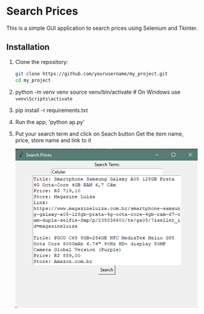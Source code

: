 # Search Prices

This is a simple GUI application to search prices using Selenium and Tkinter.

## Installation

1. Clone the repository:

   ```bash
   git clone https://github.com/yourusername/my_project.git
   cd my_project

   ```

2. python -m venv venv
   source venv/bin/activate # On Windows use `venv\Scripts\activate`

3. pip install -r requirements.txt

4. Run the app, 'python ap.py'

5. Put your search term and click on Seach button
   Get the item name, price, store name and link to it
   
   ![alt text](image-1.png)
